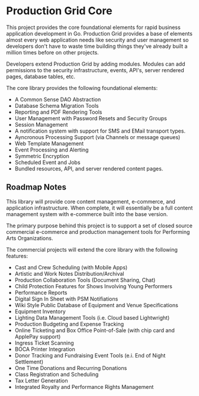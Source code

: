 # Production Grid Core

This project provides the core foundational elements for rapid business application
development in Go.  Production Grid provides a base of elements almost every web
application needs like security and user management so developers don't have to
waste time building things they've already built a million times before on other
projects.

Developers extend Production Grid by adding modules.  Modules can add permissions
to the security infrastructure, events, API's, server rendered pages, database tables,
etc.

The core library provides the following foundational elements:

* A Common Sense DAO Abstraction
* Database Schema Migration Tools
* Reporting and PDF Rendering Tools
* User Management with Password Resets and Security Groups
* Session Management
* A notification system with support for SMS and EMail transport types.
* Ayncronous Processing Support (via Channels or message queues)
* Web Template Management
* Event Processing and Alerting
* Symmetric Encryption
* Scheduled Event and Jobs
* Bundled resources, API, and server rendered content pages.

## Roadmap Notes

This library will provide core content management, e-commerce, and application
infrastructure.  When complete, it will essentially be a full content management
system with e-commerce built into the base version.

The primary purpose behind this project is to support a set of closed source commercial
e-commerce and production management tools for Performing Arts Organizations.

The commercial projects will extend the core library with the following features:

* Cast and Crew Scheduling (with Mobile Apps)
* Artistic and Work Notes Distribution/Archival
* Production Collaboration Tools (Document Sharing, Chat)
* Child Protection Features for Shows Involving Young Performers
* Performance Reports
* Digital Sign In Sheet with PSM Notifiations
* Wiki Style Public Database of Equipment and Venue Specifications
* Equipment Inventory
* Lighting Data Management Tools (i.e. Cloud based Lightwright)
* Production Budgeting and Expense Tracking
* Online Ticketing and Box Office Point-of-Sale (with chip card and ApplePay support)
* Ingress Ticket Scanning
* BOCA Printer Integration
* Donor Tracking and Fundraising Event Tools (e.i. End of Night Settlement)
* One Time Donations and Recurring Donations
* Class Registration and Scheduling
* Tax Letter Generation
* Integrated Royalty and Performance Rights Management
